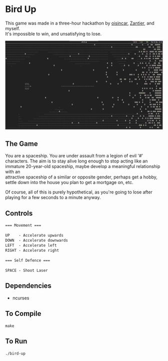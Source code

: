 # Bird Up

This game was made in a three-hour hackathon by [oisincar](https://github.com/oisincar), [Zantier](https://github.com/Zantier), and myself.  
It's impossible to win, and unsatisfying to lose.

![screenshot dot bee em p](https://github.com/414owen/Bird-Up/blob/master/screenshots/bird-up-update.png)

## The Game

You are a spaceship. You are under assault from a legion of evil '#'  
characters. The aim is to stay alive long enough to stop acting like an  
immature 20-year-old spaceship, maybe develop a meaningful relationship with an  
attractive spaceship of a similar or opposite gender, perhaps get a hobby,  
settle down into the house you plan to get a mortgage on, etc.

Of course, all of this is purely hypothetical, as you're going to lose after  
playing for a few seconds to a minute anyway.

## Controls

```
=== Movement ===

UP    - Accelerate upwards
DOWN  - Accelerate downwards
LEFT  - Accelerate left
RIGHT - Accelerate right

=== Self Defence ===

SPACE - Shoot Laser
```

## Dependencies

* ncurses

## To Compile

```
make
```

## To Run

```
./bird-up
```

